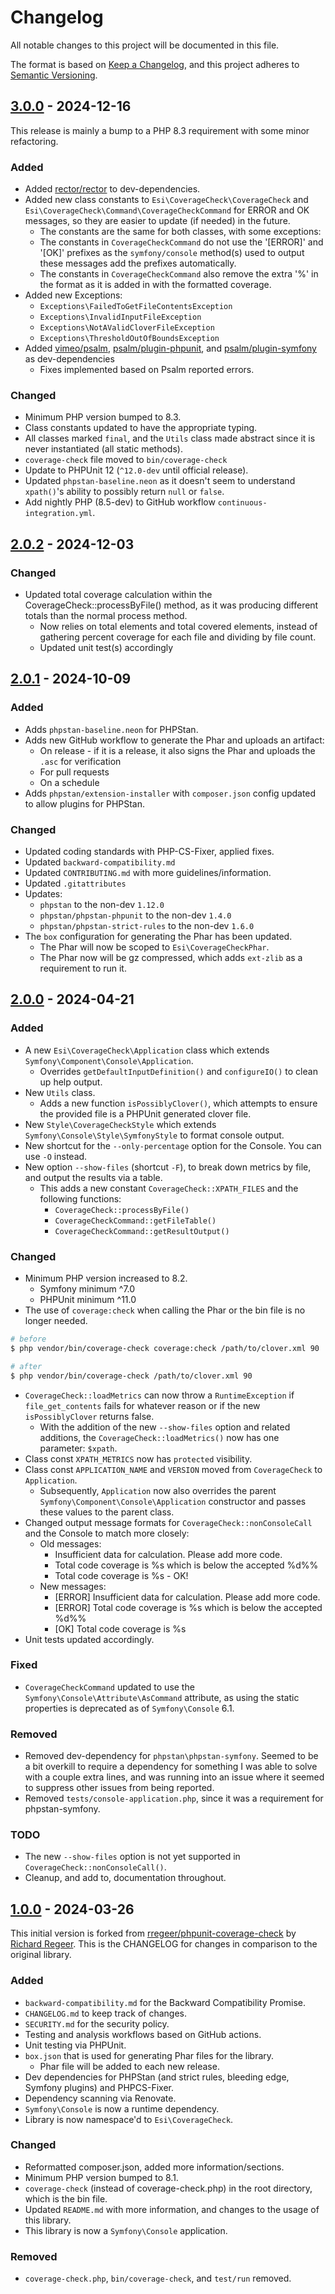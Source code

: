 # Changelog

All notable changes to this project will be documented in this file.

The format is based on [Keep a Changelog](https://keepachangelog.com/en/1.1.0/),
and this project adheres to [Semantic Versioning](https://semver.org/spec/v2.0.0.html).


## [3.0.0] - 2024-12-16

This release is mainly a bump to a PHP 8.3 requirement with some minor refactoring.

### Added

  * Added [rector/rector](https://github.com/rectorphp/rector) to dev-dependencies.
  * Added new class constants to `Esi\CoverageCheck\CoverageCheck` and `Esi\CoverageCheck\Command\CoverageCheckCommand` for ERROR and OK messages, so they are easier to update (if needed) in the future.
    *  The constants are the same for both classes, with some exceptions:
      * The constants in `CoverageCheckCommand` do not use the '[ERROR]' and '[OK]' prefixes as the `symfony/console` method(s) used to output these messages add the prefixes automatically.
      * The constants in `CoverageCheckCommand` also remove the extra '%' in the format as it is added in with the formatted coverage.
  * Added new Exceptions:
    * `Exceptions\FailedToGetFileContentsException`
    * `Exceptions\InvalidInputFileException`
    * `Exceptions\NotAValidCloverFileException`
    * `Exceptions\ThresholdOutOfBoundsException`
  * Added [vimeo/psalm](https://github.com/vimeo/psalm), [psalm/plugin-phpunit](https://github.com/psalm/psalm-plugin-phpunit), and [psalm/plugin-symfony](https://github.com/psalm/psalm-plugin-symfony) as dev-dependencies
    * Fixes implemented based on Psalm reported errors.

### Changed

  * Minimum PHP version bumped to 8.3.
  * Class constants updated to have the appropriate typing.
  * All classes marked `final`, and the `Utils` class made abstract since it is never instantiated (all static methods).
  * `coverage-check` file moved to `bin/coverage-check`
  * Update to PHPUnit 12 (`^12.0-dev` until official release).
  * Updated `phpstan-baseline.neon` as it doesn't seem to understand `xpath()`'s ability to possibly return `null` or `false`.
  * Add nightly PHP (8.5-dev) to GitHub workflow `continuous-integration.yml`.


## [2.0.2] - 2024-12-03

### Changed

  * Updated total coverage calculation within the CoverageCheck::processByFile() method, as it was producing different totals than the normal process method.
    * Now relies on total elements and total covered elements, instead of gathering percent coverage for each file and dividing by file count.  
    * Updated unit test(s) accordingly


## [2.0.1] - 2024-10-09

### Added

  * Adds `phpstan-baseline.neon` for PHPStan.
  * Adds new GitHub workflow to generate the Phar and uploads an artifact:
    * On release - if it is a release, it also signs the Phar and uploads the `.asc` for verification
    * For pull requests
    * On a schedule
  * Adds `phpstan/extension-installer` with `composer.json` config updated to allow plugins for PHPStan.

### Changed

  * Updated coding standards with PHP-CS-Fixer, applied fixes.
  * Updated `backward-compatibility.md`
  * Updated `CONTRIBUTING.md` with more guidelines/information.
  * Updated `.gitattributes`
  * Updates:
    * `phpstan` to the non-dev `1.12.0`
    * `phpstan/phpstan-phpunit` to the non-dev `1.4.0`
    * `phpstan/phpstan-strict-rules` to the non-dev `1.6.0`
  * The `box` configuration for generating the Phar has been updated.
    * The Phar will now be scoped to `Esi\CoverageCheckPhar`.
    * The Phar now will be gz compressed, which adds `ext-zlib` as a requirement to run it.


## [2.0.0] - 2024-04-21

### Added

  * A new `Esi\CoverageCheck\Application` class which extends `Symfony\Component\Console\Application`.
    * Overrides `getDefaultInputDefinition()` and `configureIO()` to clean up help output.
  * New `Utils` class.
    * Adds a new function `isPossiblyClover()`, which attempts to ensure the provided file is a PHPUnit generated clover file.
  * New `Style\CoverageCheckStyle` which extends `Symfony\Console\Style\SymfonyStyle` to format console output.
  * New shortcut for the `--only-percentage` option for the Console. You can use `-O` instead.
  * New option `--show-files` (shortcut `-F`), to break down metrics by file, and output the results via a table.
    * This adds a new constant `CoverageCheck::XPATH_FILES` and the following functions:
      * `CoverageCheck::processByFile()`
      * `CoverageCheckCommand::getFileTable()`
      * `CoverageCheckCommand::getResultOutput()`

### Changed

  * Minimum PHP version increased to 8.2.
    * Symfony minimum ^7.0
    * PHPUnit minimum ^11.0
  * The use of `coverage:check` when calling the Phar or the bin file is no longer needed.
```bash
# before
$ php vendor/bin/coverage-check coverage:check /path/to/clover.xml 90

# after
$ php vendor/bin/coverage-check /path/to/clover.xml 90
```
  * `CoverageCheck::loadMetrics` can now throw a `RuntimeException` if `file_get_contents` fails for whatever reason or if the new `isPossiblyClover` returns false.
    * With the addition of the new `--show-files` option and related additions, the `CoverageCheck::loadMetrics()` now has one parameter: `$xpath`.
  * Class const `XPATH_METRICS` now has `protected` visibility.
  * Class const `APPLICATION_NAME` and `VERSION` moved from `CoverageCheck` to `Application`.
    * Subsequently, `Application` now also overrides the parent `Symfony\Component\Console\Application` constructor and passes these values to the parent class.
  * Changed output message formats for `CoverageCheck::nonConsoleCall` and the Console to match more closely:
    * Old messages:
      * Insufficient data for calculation. Please add more code.
      * Total code coverage is %s which is below the accepted %d%%
      * Total code coverage is %s - OK!
    * New messages:
      * [ERROR] Insufficient data for calculation. Please add more code.
      * [ERROR] Total code coverage is %s which is below the accepted %d%%
      * [OK] Total code coverage is %s
  * Unit tests updated accordingly.

### Fixed

  * `CoverageCheckCommand` updated to use the `Symfony\Console\Attribute\AsCommand` attribute, as using the static properties is deprecated as of `Symfony\Console` 6.1.

### Removed

  * Removed dev-dependency for `phpstan\phpstan-symfony`. Seemed to be a bit overkill to require a dependency for something I was able to solve with a couple extra lines, and was running into an issue where it seemed to suppress other issues from being reported.
  * Removed `tests/console-application.php`, since it was a requirement for phpstan-symfony.

### TODO

  * The new `--show-files` option is not yet supported in `CoverageCheck::nonConsoleCall()`.
  * Cleanup, and add to, documentation throughout.


## [1.0.0] - 2024-03-26

This initial version is forked from [rregeer/phpunit-coverage-check](https://github.com/richardregeer/phpunit-coverage-check/) by [Richard Regeer](https://github.com/richardregeer). This is the CHANGELOG for changes in comparison to the original library.

### Added

  * `backward-compatibility.md` for the Backward Compatibility Promise.
  * `CHANGELOG.md` to keep track of changes.
  * `SECURITY.md` for the security policy.
  * Testing and analysis workflows based on GitHub actions.
  * Unit testing via PHPUnit.
  * `box.json` that is used for generating Phar files for the library.
    * Phar file will be added to each new release.
  * Dev dependencies for PHPStan (and strict rules, bleeding edge, Symfony plugins) and PHPCS-Fixer.
  * Dependency scanning via Renovate.
  * `Symfony\Console` is now a runtime dependency.
  * Library is now namespace'd to `Esi\CoverageCheck`.

### Changed

  * Reformatted composer.json, added more information/sections.
  * Minimum PHP version bumped to 8.1.
  * `coverage-check` (instead of coverage-check.php) in the root directory, which is the bin file.
  * Updated `README.md` with more information, and changes to the usage of this library.
  * This library is now a `Symfony\Console` application.

### Removed

  * `coverage-check.php`, `bin/coverage-check`, and `test/run` removed.


[unreleased]: https://github.com/ericsizemore/phpunit-coverage-check/tree/master
[3.0.0]: https://github.com/ericsizemore/phpunit-coverage-check/releases/tag/3.0.0
[2.0.2]: https://github.com/ericsizemore/phpunit-coverage-check/releases/tag/2.0.2
[2.0.1]: https://github.com/ericsizemore/phpunit-coverage-check/releases/tag/2.0.1
[2.0.0]: https://github.com/ericsizemore/phpunit-coverage-check/releases/tag/2.0.0
[1.0.0]: https://github.com/ericsizemore/phpunit-coverage-check/releases/tag/1.0.0
